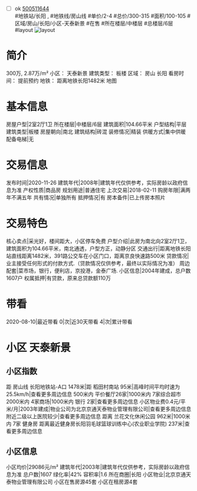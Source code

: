 - [ ] ok [500511644](https://bj.5i5j.com/ershoufang/500511644.html)  
 #地铁站/长阳 ,  #地铁线/房山线
#单价/2-4 #总价/300-315 #面积/100-105   #区域/房山/长阳/小区-天泰新景 #在售 #所在楼层/中楼层 #总楼层/6层 #layout 
![layout](http://image2a.5i5j.com/scm/HOUSE_CUSTOMER/3542811591974e1d9cb587c1eb1c44a9.jpg_P5.jpg) 
# 简介 
 300万,  2.87万/m² 
小区： 天泰新景
建筑类型： 板楼
区域： 房山 长阳
看房时间： 提前预约
地铁： 距离地铁长阳1482米 地图
# 基本信息 
 房屋户型|2室2厅1卫
所在楼层|中楼层/6层
建筑面积|104.66平米
户型结构|平层
建筑类型|板楼
房屋朝向|南北
建筑结构|砖混
装修情况|精装
供暖方式|集中供暖
配备电梯|无
# 交易信息 
 发布时间|2020-11-26
建筑年代|2008年|建筑年代仅供参考，实际房龄以政府信息为准
产权性质|商品房
规划用途|普通住宅
上次交易|2018-02-11
购房年限|满两年不满五年
共有情况|单独所有
抵押情况|有
房本备件|已上传房本照片
# 交易特色 
 核心卖点|采光好，楼间距大，小区停车免费
户型介绍|此房为南北向2室2厅1卫，建筑面积为104.66平米，南北通透，户型方正，动静分区
交通出行|距离地铁长阳站直线距离1482米，391路公交车在小区门口，距离京良快速路500米
贷款情况|业主接受任何形式的付款方式.（贷款情况仅供参考，最终以实际情况为准）
周边配套|菜市场，银行，便利店，京投港，金泰广场.
小区信息|2004年建成，总户数1607户
权属抵押|有贷款，原来总贷款额110万
# 带看 
 2020-08-10|最近带看	 0|次|近30天带看	 4|次|累计带看
# 小区 天泰新景
## 小区指数 
 距 房山线 长阳地铁站-A口 1478米|距 稻田村南站 95米|高峰时间平均时速为25.5km/h|查看更多周边信息
500米内 平价餐厅26家|1000米内 7家综合超市
2000米内 4家商场|1000米内 银行 2家|查看更多周边信息
小区物业费0.4元/平米/月|2003年建成|物业公司为北京京通天泰物业管理有限公司|查看更多周边信息
附近二级以上医院较少|查看更多周边信息
距离 兰花文化休闲公园 962米|1000米内 7家 健身房
距离最近健身房长阳羽毛球篮球训练中心(农业职业学院) 237米|查看更多周边信息
## 小区信息 
 小区均价|29086元/m²
建筑年代|2003年|建筑年代仅供参考，实际房龄以政府信息为准
总户数|1607
绿化率|42%
容积率|1.6
所在商圈|长阳
小区物业|北京京通天泰物业管理有限公司
小区在售房源45套
小区在租房源4套
